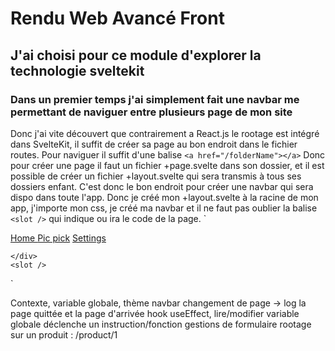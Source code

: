 # Rendu Web Avancé Front
## J'ai choisi pour ce module d'explorer la technologie sveltekit
### Dans un premier temps j'ai simplement fait une navbar me permettant de naviguer entre plusieurs page de mon site
Donc j'ai vite découvert que contrairement a React.js le rootage est intégré dans SvelteKit, il suffit de créer sa page au bon endroit dans le fichier routes.
Pour naviguer il suffit d'une balise `<a href="/folderName"></a>`
Donc pour créer une page il faut un fichier +page.svelte dans son dossier, et il est possible de créer un fichier +layout.svelte qui sera transmis à tous ses dossiers enfant. C'est donc le bon endroit pour créer une navbar qui sera dispo dans toute l'app. Donc je créé mon +layout.svelte à la racine de mon app, j'importe mon css, je créé ma navbar et il ne faut pas oublier la balise `<slot />` qui indique ou ira le code de la page.
`<script lang="ts">
    import "../global.css";

</script>

<div class="bg-base-300 min-h-full">
    <div class="navbar bg-base-100 px-6">
        <div class="flex-1">
            <a href="/" class="font-bold text-xl">Home </a>
            <a href="/catPick" class="font-bold text-xl">Pic pick</a>
            <a href="/settings" class="font-bold text-xl">Settings</a>
        </div>
        
    </div>
    <slot />
</div>
<style type="text/css">

</style>`



Contexte, variable globale, thème
navbar
changement de page -> log la page quittée et la page d'arrivée
hook useEffect, lire/modifier variable globale déclenche un instruction/fonction
gestions de formulaire
rootage sur un produit : /product/1
